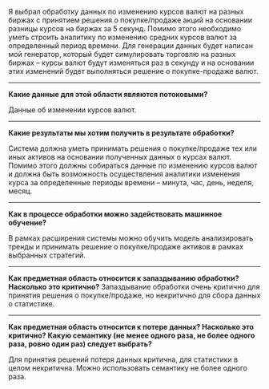 Я выбрал обработку данных по изменению курсов валют на разных биржах с принятием решения о покупке/продаже акций на основании разницы курсов на биржах за 5 секунд.
Помимо этого необходимо уметь строить аналитику по изменению средних курсов валют за определенный период времени.
Для генерации данных будет написан мой генератор, который будет симулировать торговлю на разных биржах – курсы валют будут изменяться раз в секунду и на основании этих изменений будет выполняться решение о покупке-продаже валют.

---

**Какие данные для этой области являются потоковыми?**

Данные об изменении курсов валют.

---

**Какие результаты мы хотим получить в результате обработки?**

Система должна уметь принимать решения о покупке/продаже тех или иных активов на основании полученных данных о курсах валют.
Помимо этого должны собираться данные по изменению курсов валют и должна быть возможность осуществления аналитики изменения курса за определенные периоды времени – минута, час, день, неделя, месяц.

---

**Как в процессе обработки можно задействовать машинное обучение?**

В рамках расширения системы можно обучить модель анализировать тренды и принимать решение о покупке/продаже активов в рамках выбранных стратегий.

---

**Как предметная область относится к запаздыванию обработки? Насколько это критично?**
Запаздывание обработки очень критично для принятия решения о покупке/продаже, но некритично для сбора данных о статистике.

---

**Как предметная область относится к потере данных? Насколько это критично? Какую семантику (не менее одного раза, не более одного раза, ровно один раз) следует выбрать?**

Для принятия решений потеря данных критична, для статистики в целом некритична.
Можно использовать семантику не более одного раза.
